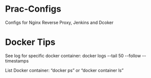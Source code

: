 # Prac-Configs
Configs for Nginx Reverse Proxy, Jenkins and Dcoker



# Docker Tips
See log for specific docker container: docker logs --tail 50 --follow --timestamps <name>

List Docker container: “docker ps” or “docker container ls”